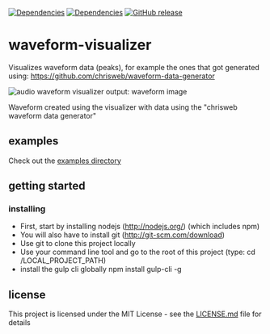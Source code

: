 [![Dependencies](https://david-dm.org/chrisweb/waveform-visualizer/status.svg)](https://david-dm.org/chrisweb/waveform-visualizer)
[![Dependencies](https://david-dm.org/chrisweb/waveform-visualizer/dev-status.png)](https://david-dm.org/chrisweb/waveform-visualizer)
[![GitHub release](https://img.shields.io/github/release/chrisweb/waveform-visualizer.svg)](https://github.com/chrisweb/waveform-visualizer/releases)

# waveform-visualizer

Visualizes waveform data (peaks), for example the ones that got generated using: <https://github.com/chrisweb/waveform-data-generator>

![audio waveform visualizer output: waveform image](https://github.com/chrisweb/waveform-visualizer/blob/master/examples/images/waveform.png)

Waveform created using the visualizer with data using the "chrisweb waveform data generator"

## examples

Check out the [examples directory](/examples/README.md)

## getting started

### installing

* First, start by installing nodejs (<http://nodejs.org/>) (which includes npm)
* You will also have to install git (<http://git-scm.com/download>)
* Use git to clone this project locally
* Use your command line tool and go to the root of this project (type: cd /LOCAL_PROJECT_PATH)
* install the gulp cli globally npm install gulp-cli -g

## license

This project is licensed under the MIT License - see the [LICENSE.md](LICENSE.md) file for details
